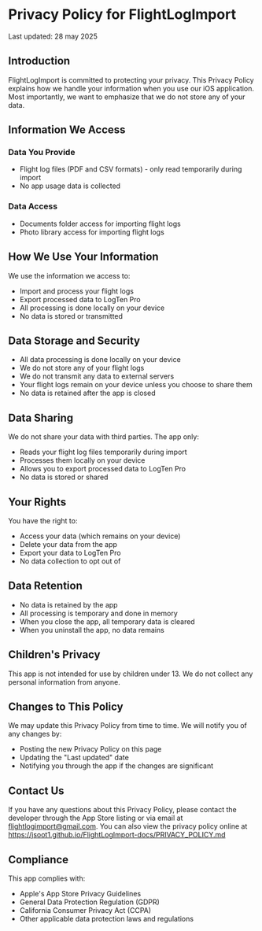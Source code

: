 # Privacy Policy for FlightLogImport

Last updated: 28 may 2025

## Introduction

FlightLogImport is committed to protecting your privacy. This Privacy Policy explains how we handle your information when you use our iOS application. Most importantly, we want to emphasize that we do not store any of your data.

## Information We Access

### Data You Provide
- Flight log files (PDF and CSV formats) - only read temporarily during import
- No app usage data is collected

### Data Access
- Documents folder access for importing flight logs
- Photo library access for importing flight logs

## How We Use Your Information

We use the information we access to:
- Import and process your flight logs
- Export processed data to LogTen Pro
- All processing is done locally on your device
- No data is stored or transmitted

## Data Storage and Security

- All data processing is done locally on your device
- We do not store any of your flight logs
- We do not transmit any data to external servers
- Your flight logs remain on your device unless you choose to share them
- No data is retained after the app is closed

## Data Sharing

We do not share your data with third parties. The app only:
- Reads your flight log files temporarily during import
- Processes them locally on your device
- Allows you to export processed data to LogTen Pro
- No data is stored or shared

## Your Rights

You have the right to:
- Access your data (which remains on your device)
- Delete your data from the app
- Export your data to LogTen Pro
- No data collection to opt out of

## Data Retention

- No data is retained by the app
- All processing is temporary and done in memory
- When you close the app, all temporary data is cleared
- When you uninstall the app, no data remains

## Children's Privacy

This app is not intended for use by children under 13. We do not collect any personal information from anyone.

## Changes to This Policy

We may update this Privacy Policy from time to time. We will notify you of any changes by:
- Posting the new Privacy Policy on this page
- Updating the "Last updated" date
- Notifying you through the app if the changes are significant

## Contact Us

If you have any questions about this Privacy Policy, please contact the developer through the App Store listing or via email at flightlogimport@gmail.com. You can also view the privacy policy online at https://jsoot1.github.io/FlightLogImport-docs/PRIVACY_POLICY.md

## Compliance

This app complies with:
- Apple's App Store Privacy Guidelines
- General Data Protection Regulation (GDPR)
- California Consumer Privacy Act (CCPA)
- Other applicable data protection laws and regulations 
